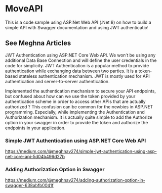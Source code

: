 # MoveAPI

This is a code sample using ASP.Net Web API (.Net 8) on how to build a simple API with Swagger documentation and using JWT authenticatio!

## See Meghna Articles
JWT Authentication using ASP.NET Core Web API. We won’t be using any additional Data Base Connection and will define the user credentials in the code for simplicity.
JWT Authentication is a popular method to provide authentication while exchanging data between two parties. It is a token-based stateless authentication mechanism. 
JWT is mostly used for API authentication and server-to-server authentication.

Implemented the authentication mechanism to secure your API endpoints, but confused about how can we use the token provided by your authentication scheme in order 
to access other APIs that are actually authorized ? This confusion can be common for the newbies in ASP.NET programming. Especially, while implementing the 
Authentication and Authorization mechanism. It is actually quite simple to add the Authorize option in your swagger in order to provide the token and authorize 
the endpoints in your application.

### Simple JWT Authentication using ASP.NET Core Web API
https://medium.com/@meghnav274/simple-jwt-authentication-using-asp-net-core-api-5d04b496d27b

### Adding Authorization Option in Swagger
https://medium.com/@meghnav274/adding-authorization-option-in-swagger-638abfb0041f
